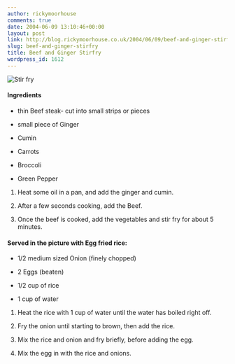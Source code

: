 ```yaml
---
author: rickymoorhouse
comments: true
date: 2004-06-09 13:10:46+00:00
layout: post
link: http://blog.rickymoorhouse.co.uk/2004/06/09/beef-and-ginger-stirfry/
slug: beef-and-ginger-stirfry
title: Beef and Ginger Stirfry
wordpress_id: 1612
---
```


![Stir fry](http://www.samespirit.net/ricky/resize.asp?path=/ricky/images/stirfry.jpg&width=200)


#### Ingredients






  * thin Beef steak- cut into small strips or pieces


  * small piece of Ginger


  * Cumin


  * Carrots


  * Broccoli


  * Green Pepper

  




  1. Heat some oil in a pan, and add the ginger and cumin.


  2. After a few seconds cooking, add the Beef.


  3. Once the beef is cooked, add the vegetables and stir fry for about 5 minutes.




#### Served in the picture with Egg fried rice:



  * 1/2 medium sized Onion (finely chopped)


  * 2 Eggs (beaten)


  * 1/2 cup of rice


  * 1 cup of water

  




  1. Heat the rice with 1 cup of water until the water has boiled right off.


  2. Fry the onion until starting to brown, then add the rice.


  3. Mix the rice and onion and fry briefly, before adding the egg.


  4. Mix the egg in with the rice and onions.


